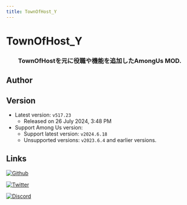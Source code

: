 ```yaml
---
title: TownOfHost_Y
---
```

# TownOfHost_Y

<div align="center">
<h3>TownOfHostを元に役職や機能を追加したAmongUs MOD.</h3>
</div>

<script setup>
import { VPTeamMembers } from 'vitepress/theme'

const members = [
  {
    avatar: '/Image/Yumenopai.png',
    name: 'Yumenopai',
    title: 'Developer',
    links: [
      { icon: 'github', link: 'https://github.com/Yumenopai' },
      { icon: 'x', link: 'https://twitter.com/Yumepai_houchi'},
      { icon: 'youtube', link: 'https://www.youtube.com/@Yumenopai'}
    ]
  }
]

</script>

## Author

<div align="center">
<VPTeamMembers size="small" :members="members" />
</div>

## Version
- Latest version: `v517.23`
  - Released on 26 July 2024, 3:48 PM
- Support Among Us version:
    - Support latest version: `v2024.6.18`
    - Unsupported versions: `v2023.6.4` and earlier versions.

## Links
[![Github](https://badgen.net/badge/Github/Repository/github?icon=github)](https://github.com/Yumenopai/TownOfHost_Y)

[![Twitter](https://badgen.net/badge/X/(Twitter)/1A9DEF?icon=twitter)](https://twitter.com/yumeno_AmongUs)

[![Discord](https://badgen.net/badge/Discord/Server/5662F6?icon=discord)](https://discord.gg/YCUY8b3jew)